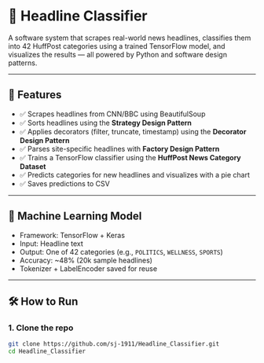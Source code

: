 # 📰 Headline Classifier

A software system that scrapes real-world news headlines, classifies them into 42 HuffPost categories using a trained TensorFlow model, and visualizes the results — all powered by Python and software design patterns.

---

## 📌 Features

- ✅ Scrapes headlines from CNN/BBC using BeautifulSoup
- ✅ Sorts headlines using the **Strategy Design Pattern**
- ✅ Applies decorators (filter, truncate, timestamp) using the **Decorator Design Pattern**
- ✅ Parses site-specific headlines with **Factory Design Pattern**
- ✅ Trains a TensorFlow classifier using the **HuffPost News Category Dataset**
- ✅ Predicts categories for new headlines and visualizes with a pie chart
- ✅ Saves predictions to CSV

---

## 🧠 Machine Learning Model

- Framework: TensorFlow + Keras
- Input: Headline text
- Output: One of 42 categories (e.g., `POLITICS`, `WELLNESS`, `SPORTS`)
- Accuracy: ~48% (20k sample headlines)
- Tokenizer + LabelEncoder saved for reuse

---

## 🛠️ How to Run

### 1. Clone the repo

```bash
git clone https://github.com/sj-1911/Headline_Classifier.git
cd Headline_Classifier

